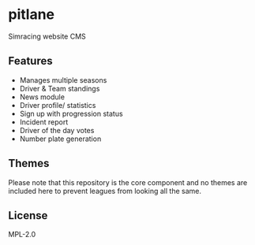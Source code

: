# pitlane

Simracing website CMS

## Features

- Manages multiple seasons
- Driver & Team standings
- News module
- Driver profile/ statistics
- Sign up with progression status
- Incident report
- Driver of the day votes
- Number plate generation

## Themes

Please note that this repository is the core component and no themes are included here to prevent leagues from looking all the same.

## License

MPL-2.0